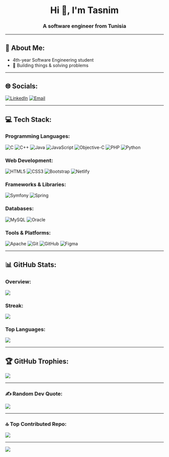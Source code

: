 <h1 align="center">Hi 👋, I'm Tasnim</h1>
<h3 align="center">A software engineer from Tunisia</h3>

---

## 💫 About Me:
- 4th-year Software Engineering student  
- 🚀 Building things & solving problems  

---

## 🌐 Socials:
[![LinkedIn](https://img.shields.io/badge/LinkedIn-%230077B5.svg?logo=linkedin&logoColor=white)](https://www.linkedin.com/in/tasnim-ghanmi-%F0%9F%87%B5%F0%9F%87%B8-9b8057293/) 
[![Email](https://img.shields.io/badge/Email-D14836?logo=gmail&logoColor=white)](mailto:tasnimghanmi02@gmail.com)

---

## 💻 Tech Stack:

### Programming Languages:
![C](https://img.shields.io/badge/c-%2300599C.svg?style=for-the-badge&logo=c&logoColor=white) 
![C++](https://img.shields.io/badge/c++-%2300599C.svg?style=for-the-badge&logo=c%2B%2B&logoColor=white) 
![Java](https://img.shields.io/badge/java-%23ED8B00.svg?style=for-the-badge&logo=openjdk&logoColor=white) 
![JavaScript](https://img.shields.io/badge/javascript-%23323330.svg?style=for-the-badge&logo=javascript&logoColor=%23F7DF1E) 
![Objective-C](https://img.shields.io/badge/OBJECTIVE--C-%233A95E3.svg?style=for-the-badge&logo=apple&logoColor=white) 
![PHP](https://img.shields.io/badge/php-%23777BB4.svg?style=for-the-badge&logo=php&logoColor=white) 
![Python](https://img.shields.io/badge/python-3670A0?style=for-the-badge&logo=python&logoColor=ffdd54)

### Web Development:
![HTML5](https://img.shields.io/badge/html5-%23E34F26.svg?style=for-the-badge&logo=html5&logoColor=white) 
![CSS3](https://img.shields.io/badge/css3-%231572B6.svg?style=for-the-badge&logo=css3&logoColor=white) 
![Bootstrap](https://img.shields.io/badge/bootstrap-%238511FA.svg?style=for-the-badge&logo=bootstrap&logoColor=white) 
![Netlify](https://img.shields.io/badge/netlify-%23000000.svg?style=for-the-badge&logo=netlify&logoColor=#00C7B7)

### Frameworks & Libraries:
![Symfony](https://img.shields.io/badge/symfony-%23000000.svg?style=for-the-badge&logo=symfony&logoColor=white) 
![Spring](https://img.shields.io/badge/spring-%236DB33F.svg?style=for-the-badge&logo=spring&logoColor=white)

### Databases:
![MySQL](https://img.shields.io/badge/mysql-4479A1.svg?style=for-the-badge&logo=mysql&logoColor=white) 
![Oracle](https://img.shields.io/badge/Oracle-F80000?style=for-the-badge&logo=oracle&logoColor=white)

### Tools & Platforms:
![Apache](https://img.shields.io/badge/apache-%23D42029.svg?style=for-the-badge&logo=apache&logoColor=white) 
![Git](https://img.shields.io/badge/git-%23F05033.svg?style=for-the-badge&logo=git&logoColor=white) 
![GitHub](https://img.shields.io/badge/github-%23121011.svg?style=for-the-badge&logo=github&logoColor=white) 
![Figma](https://img.shields.io/badge/figma-%23F24E1E.svg?style=for-the-badge&logo=figma&logoColor=white) 

---

## 📊 GitHub Stats:

### Overview:
![](https://github-readme-stats.vercel.app/api?username=TasnimGhanmii&theme=dark&hide_border=false&include_all_commits=true&count_private=true)

### Streak:
![](https://github-readme-streak-stats.herokuapp.com/?user=TasnimGhanmii&theme=dark&hide_border=false)

### Top Languages:
![](https://github-readme-stats.vercel.app/api/top-langs/?username=TasnimGhanmii&theme=dark&hide_border=false&include_all_commits=true&count_private=true&layout=compact)

---

## 🏆 GitHub Trophies:
![](https://github-profile-trophy.vercel.app/?username=TasnimGhanmii&theme=radical&no-frame=false&no-bg=false&margin-w=4)

---

### ✍️ Random Dev Quote:
![](https://quotes-github-readme.vercel.app/api?type=vertical&theme=radical)

---

### 🔝 Top Contributed Repo:
![](https://github-contributor-stats.vercel.app/api?username=TasnimGhanmii&limit=5&theme=radical&combine_all_yearly_contributions=true)

---

[![](https://visitcount.itsvg.in/api?id=TasnimGhanmii&icon=0&color=0)](https://visitcount.itsvg.in)

<!-- Proudly created with GPRM ( https://gprm.itsvg.in ) -->
